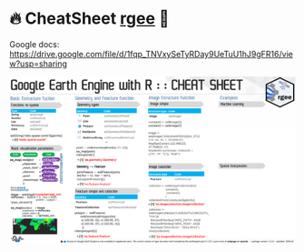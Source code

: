 # :fire: CheatSheet [rgee](https://github.com/csaybar/rgee) :star2: 
Google docs: https://drive.google.com/file/d/1fqp_TNVxySeTyRDay9UeTuU1hJ9gFR16/view?usp=sharing

<img src='/PNG/Template2.png' aling = 'center'>
